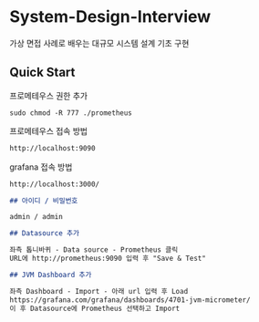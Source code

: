 # System-Design-Interview

가상 면접 사례로 배우는 대규모 시스템 설계 기초 구현

## Quick Start

프로메테우스 권한 추가

```shell
sudo chmod -R 777 ./prometheus
```

프로메테우스 접속 방법

```markdown
http://localhost:9090
```

grafana 접속 방법

```markdown
http://localhost:3000/

## 아이디 / 비밀번호

admin / admin

## Datasource 추가

좌측 톱니바퀴 - Data source - Prometheus 클릭
URL에 http://prometheus:9090 입력 후 "Save & Test"

## JVM Dashboard 추가

좌측 Dashboard - Import - 아래 url 입력 후 Load
https://grafana.com/grafana/dashboards/4701-jvm-micrometer/
이 후 Datasource에 Prometheus 선택하고 Import
```
